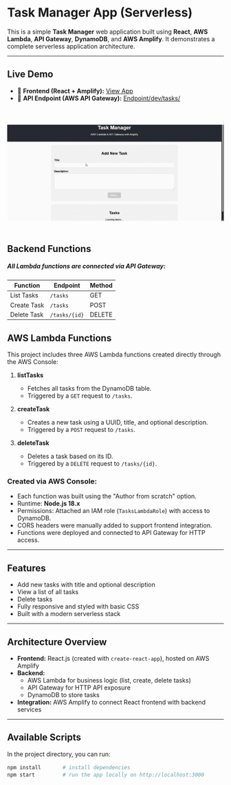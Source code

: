 # Task Manager App (Serverless)

This is a simple **Task Manager** web application built using **React**, **AWS Lambda**, **API Gateway**, **DynamoDB**, and **AWS Amplify**. It demonstrates a complete serverless application architecture.

---

## Live Demo

- 🔗 **Frontend (React + Amplify):** [View App](https://dev.d14lqh6xu30ss9.amplifyapp.com/)
- 🔗 **API Endpoint (AWS API Gateway):** [Endpoint/dev/tasks/](https://c41e8ggp76.execute-api.us-east-1.amazonaws.com/dev/tasks/)


![Task Manager Demo](assets/Aws-gif.gif)


## Backend Functions
##### All Lambda functions are connected via API Gateway:
| Function    | Endpoint      | Method |
| ----------- | ------------- | ------ |
| List Tasks  | `/tasks`      | GET    |
| Create Task | `/tasks`      | POST   |
| Delete Task | `/tasks/{id}` | DELETE |


## AWS Lambda Functions

This project includes three AWS Lambda functions created directly through the AWS Console:

1. **listTasks**
   - Fetches all tasks from the DynamoDB table.
   - Triggered by a `GET` request to `/tasks`.

2. **createTask**
   - Creates a new task using a UUID, title, and optional description.
   - Triggered by a `POST` request to `/tasks`.

3. **deleteTask**
   - Deletes a task based on its ID.
   - Triggered by a `DELETE` request to `/tasks/{id}`.

### Created via AWS Console:

- Each function was built using the "Author from scratch" option.
- Runtime: **Node.js 18.x**
- Permissions: Attached an IAM role (`TasksLambdaRole`) with access to DynamoDB.
- CORS headers were manually added to support frontend integration.
- Functions were deployed and connected to API Gateway for HTTP access.

---

## Features

- Add new tasks with title and optional description
- View a list of all tasks
- Delete tasks
- Fully responsive and styled with basic CSS
- Built with a modern serverless stack

---

## Architecture Overview

- **Frontend:** React.js (created with `create-react-app`), hosted on AWS Amplify
- **Backend:**
  - AWS Lambda for business logic (list, create, delete tasks)
  - API Gateway for HTTP API exposure
  - DynamoDB to store tasks
- **Integration:** AWS Amplify to connect React frontend with backend services

---

##  Available Scripts

In the project directory, you can run:

```bash
npm install       # install dependencies
npm start         # run the app locally on http://localhost:3000
```



